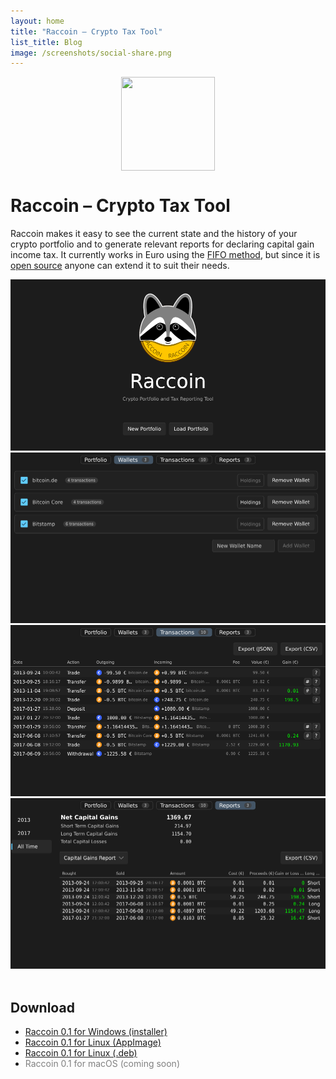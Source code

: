 ```yaml
---
layout: home
title: "Raccoin – Crypto Tax Tool"
list_title: Blog
image: /screenshots/social-share.png
---
```


<img src="/assets/app-icon.svg" width="150" height="150" style="margin: 10px auto; display: block;">

# Raccoin – Crypto&nbsp;Tax&nbsp;Tool

Raccoin makes it easy to see the current state and the history of your crypto
portfolio and to generate relevant reports for declaring capital gain income
tax. It currently works in Euro using the [FIFO
method](https://en.wikipedia.org/wiki/FIFO_and_LIFO_accounting), but since it is
[open source](https://github.com/bjorn/raccoin) anyone can extend it to suit
their needs.

<div class="thumbnails">
<img class="thumbnail" src="/screenshots/raccoin-welcome.png" alt="Welcome screen">
<img class="thumbnail" src="/screenshots/raccoin-wallets.png" alt="The wallets page shows the transaction sources">
<img class="thumbnail" src="/screenshots/raccoin-transactions.png" alt="The transactions page provides a detailed view of events">
<img class="thumbnail" src="/screenshots/raccoin-reports.png" alt="Reports can be exported as CSV files">
</div>

<div id="fullpage" onclick="this.style.display='none';">
    <img id="fullpage-image">
    <div id="fullpage-caption"></div>
</div>

<script>
const thumbnails = document.querySelectorAll('.thumbnail');
const fullPage = document.querySelector('#fullpage');
const fullPageImg = document.querySelector('#fullpage-image');
const fullPageCaption = document.querySelector('#fullpage-caption');

thumbnails.forEach(thumbnail => {
  thumbnail.addEventListener('click', function() {
    fullPageImg.src = thumbnail.src;
    fullPageCaption.innerHTML = thumbnail.alt;
    fullPage.style.display = 'flex';
  });
});
</script>

## Download

* [Raccoin 0.1 for Windows (installer)](https://github.com/bjorn/raccoin/releases/download/v0.1.0/raccoin_0.1.0_x64-setup.exe)
* [Raccoin 0.1 for Linux (AppImage)](https://github.com/bjorn/raccoin/releases/download/v0.1.0/raccoin_0.1.0_x86_64.AppImage)
* [Raccoin 0.1 for Linux (.deb)](https://github.com/bjorn/raccoin/releases/download/v0.1.0/raccoin_0.1.0_amd64.deb)
* <span style="color: gray">Raccoin 0.1 for macOS (coming soon)</span>

